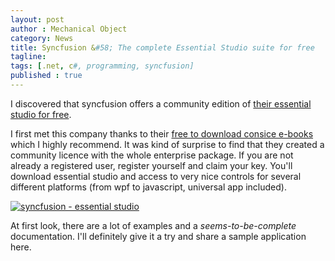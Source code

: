 ```yaml
---
layout: post
author : Mechanical Object
category: News
title: Syncfusion &#58; The complete Essential Studio suite for free
tagline: 
tags: [.net, c#, programming, syncfusion]
published : true
---
```

I discovered that syncfusion offers a community edition of [their essential studio for free](https://www.syncfusion.com/products/communitylicense). 

<!--more-->

I first met this company thanks to their [free to download consice e-books](https://www.syncfusion.com/resources/techportal/ebooks) which I highly recommend. It was kind of surprise to find that they created a community licence with the whole enterprise package. If you are not already a registered user, register yourself and claim your key. You'll download essential studio and access to very nice controls for several different platforms (from wpf to javascript, universal app included).

 [![syncfusion - essential studio](http://blog.mechanicalobject.com/wp-content/uploads/2015/01/syncfusion-essential-studio.png)](http://blog.mechanicalobject.com/wp-content/uploads/2015/01/syncfusion-essential-studio.png)

 At first look, there are a lot of examples and a _seems-to-be-complete_ documentation. I'll definitely give it a try and share a sample application here.